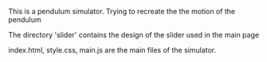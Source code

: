 This is a pendulum simulator. Trying to recreate the the motion of the pendulum

The directory 'slider' contains the design of the slider used in the main page

index.html, style.css, main.js are the main files of the simulator.